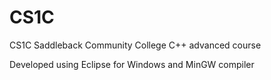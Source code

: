 # CS1C

CS1C Saddleback Community College C++ advanced course

Developed using Eclipse for Windows and MinGW compiler
